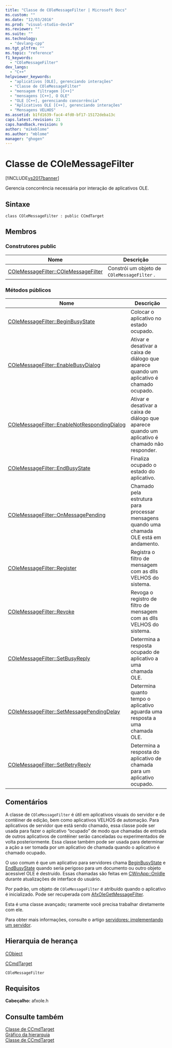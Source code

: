 ```yaml
---
title: "Classe de COleMessageFilter | Microsoft Docs"
ms.custom: ""
ms.date: "12/03/2016"
ms.prod: "visual-studio-dev14"
ms.reviewer: ""
ms.suite: ""
ms.technology: 
  - "devlang-cpp"
ms.tgt_pltfrm: ""
ms.topic: "reference"
f1_keywords: 
  - "COleMessageFilter"
dev_langs: 
  - "C++"
helpviewer_keywords: 
  - "aplicativos [OLE], gerenciando interações"
  - "Classe de COleMessageFilter"
  - "mensagem filtragem [C++]"
  - "mensagens [C++], O OLE"
  - "OLE [C++], gerenciando concorrência"
  - "Aplicativos OLE [C++], gerenciando interações"
  - "Mensagens VELHOS"
ms.assetid: b1fd1639-fac4-4fd0-bf17-15172deba13c
caps.latest.revision: 21
caps.handback.revision: 9
author: "mikeblome"
ms.author: "mblome"
manager: "ghogen"
---
```

# Classe de COleMessageFilter
[!INCLUDE[vs2017banner](../../assembler/inline/includes/vs2017banner.md)]

Gerencia concorrência necessária por interação de aplicativos OLE.  
  
## Sintaxe  
  
```  
class COleMessageFilter : public CCmdTarget  
```  
  
## Membros  
  
### Construtores public  
  
|Nome|Descrição|  
|----------|---------------|  
|[COleMessageFilter::COleMessageFilter](../Topic/COleMessageFilter::COleMessageFilter.md)|Constrói um objeto de `COleMessageFilter` .|  
  
### Métodos públicos  
  
|Nome|Descrição|  
|----------|---------------|  
|[COleMessageFilter::BeginBusyState](../Topic/COleMessageFilter::BeginBusyState.md)|Colocar o aplicativo no estado ocupado.|  
|[COleMessageFilter::EnableBusyDialog](../Topic/COleMessageFilter::EnableBusyDialog.md)|Ativar e desativar a caixa de diálogo que aparece quando um aplicativo é chamado ocupado.|  
|[COleMessageFilter::EnableNotRespondingDialog](../Topic/COleMessageFilter::EnableNotRespondingDialog.md)|Ativar e desativar a caixa de diálogo que aparece quando um aplicativo é chamado não responder.|  
|[COleMessageFilter::EndBusyState](../Topic/COleMessageFilter::EndBusyState.md)|Finaliza ocupado o estado do aplicativo.|  
|[COleMessageFilter::OnMessagePending](../Topic/COleMessageFilter::OnMessagePending.md)|Chamado pela estrutura para processar mensagens quando uma chamada OLE está em andamento.|  
|[COleMessageFilter::Register](../Topic/COleMessageFilter::Register.md)|Registra o filtro de mensagem com as dlls VELHOS do sistema.|  
|[COleMessageFilter::Revoke](../Topic/COleMessageFilter::Revoke.md)|Revoga o registro de filtro de mensagem com as dlls VELHOS do sistema.|  
|[COleMessageFilter::SetBusyReply](../Topic/COleMessageFilter::SetBusyReply.md)|Determina a resposta ocupado de aplicativo a uma chamada OLE.|  
|[COleMessageFilter::SetMessagePendingDelay](../Topic/COleMessageFilter::SetMessagePendingDelay.md)|Determina quanto tempo o aplicativo aguarda uma resposta a uma chamada OLE.|  
|[COleMessageFilter::SetRetryReply](../Topic/COleMessageFilter::SetRetryReply.md)|Determina a resposta do aplicativo de chamada para um aplicativo ocupado.|  
  
## Comentários  
 A classe de `COleMessageFilter` é útil em aplicativos visuais do servidor e de contêiner de edição, bem como aplicativos VELHOS de automação.  Para aplicativos de servidor que está sendo chamado, essa classe pode ser usada para fazer o aplicativo “ocupado” de modo que chamadas de entrada de outros aplicativos de contêiner serão canceladas ou experimentados de volta posteriormente.  Essa classe também pode ser usada para determinar a ação a ser tomada por um aplicativo de chamada quando o aplicativo é chamado ocupado.  
  
 O uso comum é que um aplicativo para servidores chama [BeginBusyState](../Topic/COleMessageFilter::BeginBusyState.md) e [EndBusyState](../Topic/COleMessageFilter::EndBusyState.md) quando seria perigoso para um documento ou outro objeto acessível OLE é destruído.  Essas chamadas são feitas em [CWinApp::OnIdle](../Topic/CWinApp::OnIdle.md) durante atualizações de interface do usuário.  
  
 Por padrão, um objeto de `COleMessageFilter` é atribuído quando o aplicativo é inicializado.  Pode ser recuperada com [AfxOleGetMessageFilter](../Topic/AfxOleGetMessageFilter.md).  
  
 Esta é uma classe avançado; raramente você precisa trabalhar diretamente com ele.  
  
 Para obter mais informações, consulte o artigo [servidores: implementando um servidor](../../mfc/servers-implementing-a-server.md).  
  
## Hierarquia de herança  
 [CObject](../Topic/CObject%20Class.md)  
  
 [CCmdTarget](../Topic/CCmdTarget%20Class.md)  
  
 `COleMessageFilter`  
  
## Requisitos  
 **Cabeçalho:** afxole.h  
  
## Consulte também  
 [Classe de CCmdTarget](../Topic/CCmdTarget%20Class.md)   
 [Gráfico da hierarquia](../../mfc/hierarchy-chart.md)   
 [Classe de CCmdTarget](../Topic/CCmdTarget%20Class.md)